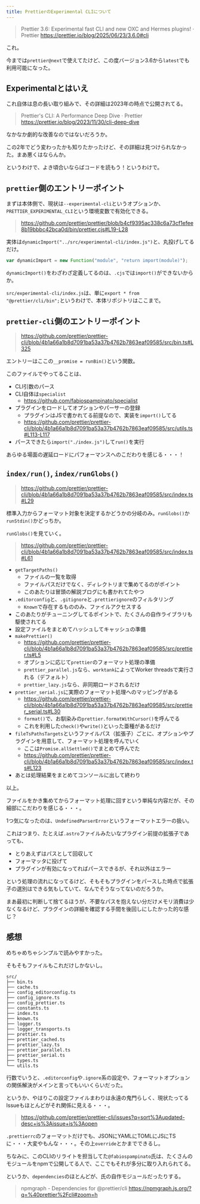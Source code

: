 ```yaml
---
title: PrettierのExperimental CLIについて
---
```


> Prettier 3.6: Experimental fast CLI and new OXC and Hermes plugins! · Prettier
> https://prettier.io/blog/2025/06/23/3.6.0#cli

これ。

今までは`prettier@next`で使えてたけど、この度バージョン3.6から`latest`でも利用可能になった。

## Experimentalとはいえ

これ自体は息の長い取り組みで、その詳細は2023年の時点で公開されてる。

> Prettier's CLI: A Performance Deep Dive · Prettier
> https://prettier.io/blog/2023/11/30/cli-deep-dive

なかなか劇的な改善なのではないだろうか。

この2年でどう変わったかも知りたかったけど、その詳細は見つけられなかった。まあ悪くはならんか。

というわけで、よき頃合いならばコードを読もう！というわけで。

## `prettier`側のエントリーポイント

まずは本体側で、現状は`--experimental-cli`というオプションか、`PRETTIER_EXPERIMENTAL_CLI`という環境変数で有効化できる。

> https://github.com/prettier/prettier/blob/b4cf9395ac338c6a73cf1efee8b19bbbc42bca0d/bin/prettier.cjs#L19-L28

実体は`dynamicImport("../src/experimental-cli/index.js")`と、丸投げしてるだけ。

```js
var dynamicImport = new Function("module", "return import(module)");
```

`dynamicImport()`をわざわざ定義してるのは、`.cjs`では`import()`ができないからか。

`src/experimental-cli/index.js`は、単に`export * from "@prettier/cli/bin";`というわけで、本体リポジトリはここまで。

## `prettier-cli`側のエントリーポイント

> https://github.com/prettier/prettier-cli/blob/4b1a66a1b8d7091ba53a37b4762b7863eaf09585/src/bin.ts#L325

エントリーはここの`__promise = runBin()`という関数。

このファイルでやってることは、

- CLI引数のパース
- CLI自体は`specialist`
  - https://github.com/fabiospampinato/specialist
- プラグインをロードしてオプションやパーサーの登録
  - プラグインはJSで書かれてる前提なので、実装を`import()`してる
  - https://github.com/prettier/prettier-cli/blob/4b1a66a1b8d7091ba53a37b4762b7863eaf09585/src/utils.ts#L113-L117
- パースできたら`import("./index.js")`して`run()`を実行

あらゆる場面の遅延ロードにパフォーマンスへのこだわりを感じる・・・！

## `index/run()`, `index/runGlobs()`

> https://github.com/prettier/prettier-cli/blob/4b1a66a1b8d7091ba53a37b4762b7863eaf09585/src/index.ts#L29

標準入力からフォーマット対象を決定するかどうかの分岐のみ。`runGlobs()`か`runStdin()`かどっちか。

`runGlobs()`を見ていく。

> https://github.com/prettier/prettier-cli/blob/4b1a66a1b8d7091ba53a37b4762b7863eaf09585/src/index.ts#L61

- `getTargetPaths()`
  - ファイルの一覧を取得
  - ファイルパスだけでなく、ディレクトリまで集めてるのがポイント
  - このあたりは冒頭の解説ブログにも書かれてたやつ
- `.editorconfig`と、`.gitignore`と`.prettierignore`のフィルタリング
  - `Known`で存在するもののみ、ファイルアクセスする
- このあたりがチューニングしてるポイントで、たくさんの自作ライブラリも駆使されてる
- 設定ファイルをまとめてハッシュしてキャッシュの準備
- `makePrettier()`
  - https://github.com/prettier/prettier-cli/blob/4b1a66a1b8d7091ba53a37b4762b7863eaf09585/src/prettier.ts#L5
  - オプションに応じて`prettier`のフォーマット処理の準備
  - `prettier_parallel.js`なら、`worktank`によってWorker threadsで実行される（デフォルト）
  - `prettier_lazy.js`なら、非同期ロードされるだけ
- `prettier_serial.js`に実際のフォーマット処理へのマッピングがある
  - https://github.com/prettier/prettier-cli/blob/4b1a66a1b8d7091ba53a37b4762b7863eaf09585/src/prettier_serial.ts#L30
  - `format()`で、お馴染みの`prettier.formatWithCursor()`を呼んでる
  - これを利用した`check()`や`write()`といった亜種があるだけ
- `fileTsPathsTargets`というファイルパス（拡張子）ごとに、オプションやプラグインを用意して、フォーマット処理を呼んでいく
  - ここは`Promise.allSettled()`でまとめて呼んでた
  - https://github.com/prettier/prettier-cli/blob/4b1a66a1b8d7091ba53a37b4762b7863eaf09585/src/index.ts#L123
- あとは処理結果をまとめてコンソールに出して終わり

以上。

ファイルをかき集めてからフォーマット処理に回すという単純な内容だが、その細部にこだわりを感じる・・・。

1つ気になったのは、`UndefinedParserError`というフォーマットエラーの扱い。

これはつまり、たとえば`.astro`ファイルみたいなプラグイン前提の拡張子であっても、

- とりあえずはパスとして回収して
- フォーマッタに投げて
- プラグインが有効になってればパースできるが、それ以外はエラー

という処理の流れになってるけど、そもそもプラグインをパースした時点で拡張子の選別はできる気もしていて、なんでそうなってないのだろうか。

まあ最初に判断して捨てるほうが、不要なパスを抱えない分だけメモリ消費は少なくなるけど、プラグインの詳細を確認する手間を後回しにしたかった的な感じ？

## 感想

めちゃめちゃシンプルで読みやすかった。

そもそもファイルもこれだけしかないし。

```
src/
├── bin.ts
├── cache.ts
├── config_editorconfig.ts
├── config_ignore.ts
├── config_prettier.ts
├── constants.ts
├── index.ts
├── known.ts
├── logger.ts
├── logger_transports.ts
├── prettier.ts
├── prettier_cached.ts
├── prettier_lazy.ts
├── prettier_parallel.ts
├── prettier_serial.ts
├── types.ts
└── utils.ts
```

行数でいうと、`.editorconfig`や`.ignore`系の設定や、フォーマットオプションの関係解決がメインと言ってもいいくらいだった。

というか、やはりこの設定ファイルまわりは永遠の鬼門らしく、現状たってるIssueもほとんどがそれ関係に見える・・・。

> https://github.com/prettier/prettier-cli/issues?q=sort%3Aupdated-desc+is%3Aissue+is%3Aopen

`.prettierrc`のフォーマットだけでも、JSONにYAMLにTOMLにJSにTSに・・・大変やもんな・・・。その上`override`とかまでできるし。

ちなみに、このCLIのリライトを担当してた`@fabiospampinato`氏は、たくさんのモジュールをnpmで公開してる人で、ここでもそれが多分に取り入れられてる。

というか、`dependencies`のほとんどが、氏の自作モジュールだったりする。

> npmgraph - Dependencies for @prettier/cli
> https://npmgraph.js.org/?q=%40prettier%2Fcli#zoom=h

